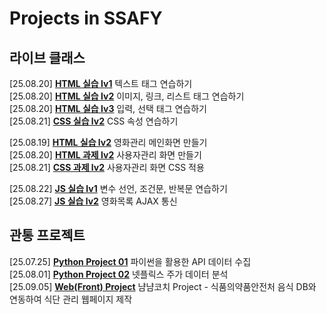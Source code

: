 # Projects in SSAFY

## 라이브 클래스

[25.08.20] **[HTML 실습 lv1](./live-class/front_ws_01_a/)**
텍스트 태그 연습하기  
[25.08.20] **[HTML 실습 lv2](./live-class/front_ws_01_b/)**
이미지, 링크, 리스트 태그 연습하기  
[25.08.20] **[HTML 실습 lv3](./live-class/front_ws_01_c/)**
입력, 선택 태그 연습하기  
[25.08.21] **[CSS 실습 lv2](./live-class/front_ws_02_b/)**
CSS 속성 연습하기  

[25.08.19] **[HTML 실습 lv2](./live-class/front_ws_01_2/)**
영화관리 메인화면 만들기  
[25.08.20] **[HTML 과제 lv2](./live-class/front_hw_01_2/)**
사용자관리 화면 만들기  
[25.08.21] **[CSS 과제 lv2](./live-class/front_hw_02_2/)**
사용자관리 화면 CSS 적용  

[25.08.22] **[JS 실습 lv1](./live-class/front_hw_03_2/)**
변수 선언, 조건문, 반복문 연습하기  
[25.08.27] **[JS 실습 lv2](./live-class/front_hw_05_2/)**
영화목록 AJAX 통신

## 관통 프로젝트

[25.07.25] **[Python Project 01](./01-pjt)**
파이썬을 활용한 API 데이터 수집  
[25.08.01] **[Python Project 02](./02-pjt)**
넷플릭스 주가 데이터 분석  
[25.09.05] **[Web(Front) Project](./frontend-pjt/)**
냠냠코치 Project - 식품의약품안전처 음식 DB와 연동하여 식단 관리 웹페이지 제작  

